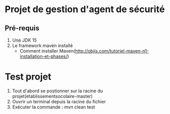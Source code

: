 
# Projet de gestion d'agent de sécurité

## Pré-requis
1. Une JDK 15
2. Le framework maven installé
    - Comment installer Maven(http://objis.com/tutoriel-maven-n1-installation-et-phases/)

# Test projet
1. Tout d'abord se postionner sur la racine du projet(etablissementsocolaire-master)
2. Ouvrir un terminal depuis la racine du fichier
3. Exécuter la commande : mvn clean test
